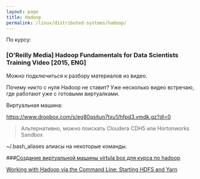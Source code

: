 ```yaml
---
layout: page
title: Hadoop
permalink: /linux/distributed-systems/hadoop/
---
```


По курсу:

### [O'Reilly Media] Hadoop Fundamentals for Data Scientists Training Video [2015, ENG]

Можно подключиться к разбору материалов из видео.

Почему никто с нуля Hadoop не ставит?
Уже несколько видео встречаю, где работают уже с готовыми виртуалками.

Виртуальная машина:

https://www.dropbox.com/s/eg80qsitun7txu1/hfpd3.vmdk.gz?dl=0




> Альтернативно, можно поискать Cloudera CDH5 или Hortonworks Sandbox


~/.bash_aliases алиасы на некоторые команды.


###[Создание виртуальной машины virtula box для курса по hadoop](/linux/distributed-systems/hadoop/crate-virtual-mashine-virtual-box-for-hadoop-course/)




[Working with Hadoop via the Command Line: Starting HDFS and Yarn](/linux/distributed-systems/hadoop/working-with-hadoop-via-the-command-line-starting-hdfs-and-yarn/)

